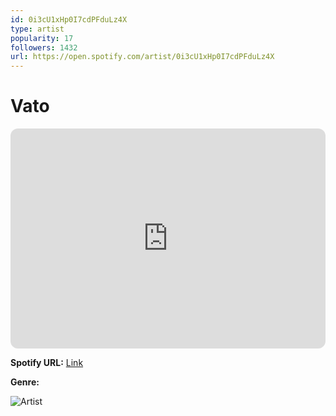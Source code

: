 ```yaml
---
id: 0i3cU1xHp0I7cdPFduLz4X
type: artist
popularity: 17
followers: 1432
url: https://open.spotify.com/artist/0i3cU1xHp0I7cdPFduLz4X
---
```

# Vato

<iframe style="border-radius:12px" src="https://open.spotify.com/embed/artist/0i3cU1xHp0I7cdPFduLz4X" width="100%" height="352" frameBorder="0" allowfullscreen="" allow="autoplay; clipboard-write; encrypted-media; fullscreen; picture-in-picture" loading="lazy"></iframe>

**Spotify URL:** [Link](https://open.spotify.com/artist/0i3cU1xHp0I7cdPFduLz4X)

**Genre:** 

![Artist](https://i.scdn.co/image/ab6761610000e5ebf3d802cc4f176451a120dac7)
